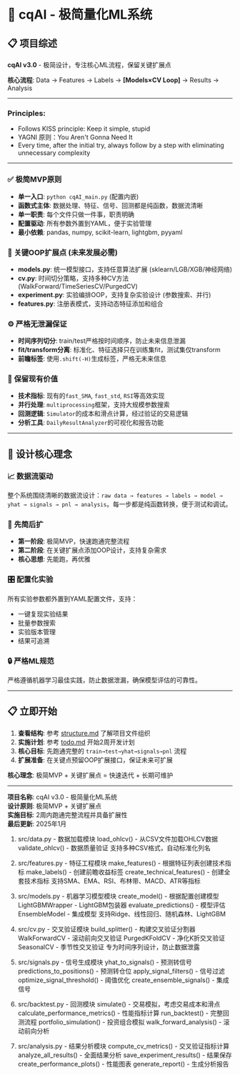 # 🚀 cqAI - 极简量化ML系统

## 📋 项目综述

**cqAI v3.0** - 极简设计，专注核心ML流程，保留关键扩展点

**核心流程**: Data → Features → Labels → **[Models×CV Loop]** → Results → Analysis

---

### Principles:
- Follows KISS principle: Keep it simple, stupid
- YAGNI 原则：You Aren't Gonna Need It 
- Every time, after the initial try, always follow by a step with eliminating unnecessary complexity


---

### ✅ **极简MVP原则**
- **单一入口**: `python cqAI_main.py` (配置内嵌)
- **函数式主体**: 数据处理、特征、信号、回测都是纯函数，数据流清晰
- **单一职责**: 每个文件只做一件事，职责明确
- **配置驱动**: 所有参数外置到YAML，便于实验管理
- **最小依赖**: pandas, numpy, scikit-learn, lightgbm, pyyaml

### 🔧 **关键OOP扩展点** (未来发展必需)
- **models.py**: 统一模型接口，支持任意算法扩展 (sklearn/LGB/XGB/神经网络)
- **cv.py**: 时间切分策略，支持多种CV方法 (WalkForward/TimeSeriesCV/PurgedCV)
- **experiment.py**: 实验编排OOP，支持复杂实验设计 (参数搜索、并行)
- **features.py**: 注册表模式，支持动态特征添加和组合

### ⚙️ **严格无泄漏保证**
- **时间序列切分**: train/test严格按时间顺序，防止未来信息泄漏
- **fit/transform分离**: 标准化、特征选择只在训练集fit，测试集仅transform
- **前瞻标签**: 使用`.shift(-H)`生成标签，严格无未来信息

### 🚀 **保留现有价值**
- **技术指标**: 现有的`fast_SMA`, `fast_std`, `RSI`等高效实现
- **并行处理**: `multiprocessing`框架，支持大规模参数搜索
- **回测逻辑**: `Simulator`的成本和滑点计算，经过验证的交易逻辑
- **分析工具**: `DailyResultAnalyzer`的可视化和报告功能

---

## 🎯 **设计核心理念**

### 📈 **数据流驱动**
整个系统围绕清晰的数据流设计：`raw data → features → labels → model → yhat → signals → pnl → analysis`。每一步都是纯函数转换，便于测试和调试。

### 🔧 **先简后扩**
- **第一阶段**: 极简MVP，快速跑通完整流程
- **第二阶段**: 在关键扩展点添加OOP设计，支持复杂需求
- **核心思想**: 先能跑，再优雅

### 🎛️ **配置化实验**
所有实验参数都外置到YAML配置文件，支持：
- 一键复现实验结果
- 批量参数搜索
- 实验版本管理
- 结果可追溯

### 🔒 **严格ML规范**
严格遵循机器学习最佳实践，防止数据泄漏，确保模型评估的可靠性。

---

## 📋 **立即开始**

1. **查看结构**: 参考 [structure.md](structure.md) 了解项目文件组织
2. **实施计划**: 参考 [todo.md](todo.md) 开始2周开发计划
3. **核心目标**: 先跑通完整的 `train→test→yhat→signals→pnl` 流程
4. **扩展准备**: 在关键点预留OOP扩展接口，保证未来可扩展

**核心理念**: 极简MVP + 关键扩展点 = 快速迭代 + 长期可维护

---

**项目名称**: cqAI v3.0 - 极简量化ML系统  
**设计原则**: 极简MVP + 关键扩展点  
**实施目标**: 2周内跑通完整流程并具备扩展性  
**最后更新**: 2025年1月


1. src/data.py - 数据加载模块
load_ohlcv() - 从CSV文件加载OHLCV数据
validate_ohlcv() - 数据质量验证
支持多种CSV格式，自动标准化列名

2. src/features.py - 特征工程模块
make_features() - 根据特征列表创建技术指标
make_labels() - 创建前瞻收益标签
create_technical_features() - 创建全套技术指标
支持SMA、EMA、RSI、布林带、MACD、ATR等指标

3. src/models.py - 机器学习模型模块
create_model() - 根据配置创建模型
LightGBMWrapper - LightGBM包装器
evaluate_predictions() - 模型评估
EnsembleModel - 集成模型
支持Ridge、线性回归、随机森林、LightGBM

4. src/cv.py - 交叉验证模块
build_splitter() - 构建交叉验证分割器
WalkForwardCV - 滚动前向交叉验证
PurgedKFoldCV - 净化K折交叉验证
SeasonalCV - 季节性交叉验证
专为时间序列设计，防止数据泄露

5. src/signals.py - 信号生成模块
yhat_to_signals() - 预测转信号
predictions_to_positions() - 预测转仓位
apply_signal_filters() - 信号过滤
optimize_signal_threshold() - 阈值优化
create_ensemble_signals() - 集成信号

6. src/backtest.py - 回测模块
simulate() - 交易模拟，考虑交易成本和滑点
calculate_performance_metrics() - 性能指标计算
run_backtest() - 完整回测流程
portfolio_simulation() - 投资组合模拟
walk_forward_analysis() - 滚动前向分析

7. src/analysis.py - 结果分析模块
compute_cv_metrics() - 交叉验证指标计算
analyze_all_results() - 全面结果分析
save_experiment_results() - 结果保存
create_performance_plots() - 性能图表
generate_report() - 生成分析报告
